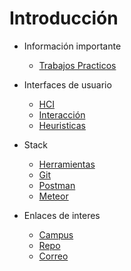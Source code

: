 # Introducción

- Información importante
  - [Trabajos Practicos](/00-intro/trabajos-practicos)

- Interfaces de usuario

  - [HCI](/00-intro/hci)
  - [Interacción](/00-intro/interaccion)
  - [Heuristicas](/00-intro/heuristica)

- Stack
  - [Herramientas](/00-intro/stack)
  - [Git](/00-intro/git)
  - [Postman](/00-intro/postman)
  - [Meteor](/00-intro/meteor)

- Enlaces de interes

  - [Campus](http://campus.unahur.edu.ar)
  - [Repo](https://github.com/Unahur/ciu)
  - [Correo](mailto:gmolina@gm2dev.com)
  